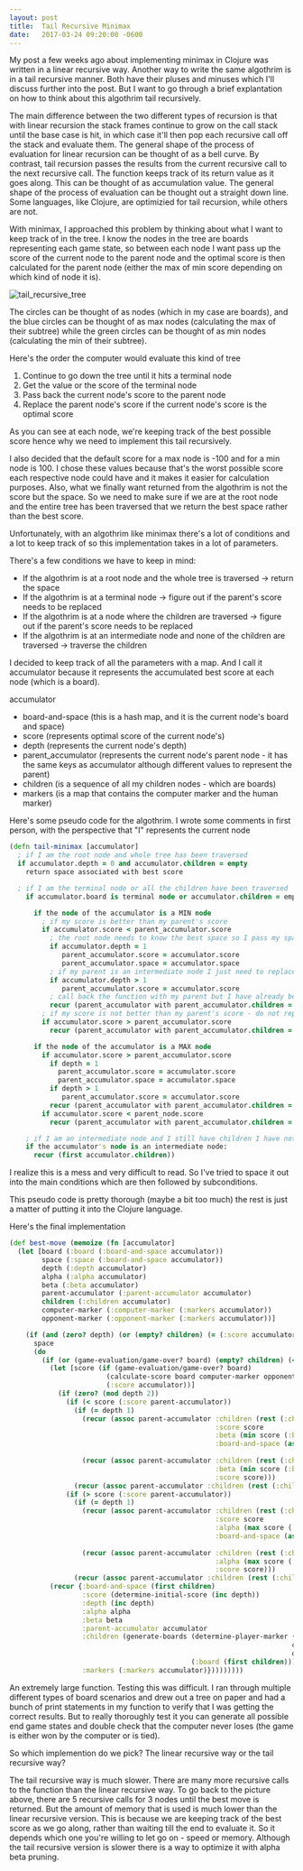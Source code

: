 ```yaml
---
layout: post
title:  Tail Recursive Minimax
date:   2017-03-24 09:20:00 -0600
---
```


My post a few weeks ago about implementing minimax in Clojure was written in a linear recursive way. Another way to write the same algothrim is in a tail recursive manner. Both have their pluses and minuses which I'll discuss further into the post. But I want to go through a brief explantation on how to think about this algothrim tail recursively.

The main difference between the two different types of recursion is that with linear recursion the stack frames continue to grow on the call stack until the base case is hit, in which case it'll then pop each recursive call off the stack and evaluate them. The general shape of the process of evaluation for linear recursion can be thought of as a bell curve. By contrast, tail recursion passes the results from the current recursive call to the next recursive call. The function keeps track of its return value as it goes along. This can be thought of as accumulation value. The general shape of the process of evaluation can be thought out a straight down line. Some languages, like Clojure, are optimizied for tail recursion, while others are not.


With minimax, I approached this problem by thinking about what I want to keep track of in the tree. I know the nodes in the tree are boards representing each game state, so between each node I want pass up the score of the current node to the parent node and the optimal score is then calculated for the parent node (either the max of min score depending on which kind of node it is).

![tail_recursive_tree](/assets/tail_recursive_tree.png)

The circles can be thought of as nodes (which in my case are boards), and the blue circles can be thought of as max nodes (calculating the max of their subtree) while the green circles can be thought of as min nodes (calculating the min of their subtree).

Here's the order the computer would evaluate this kind of tree

1. Continue to go down the tree until it hits a terminal node
2. Get the value or the score of the terminal node
3. Pass back the current node's score to the parent node
4. Replace the parent node's score if the current node's score is the optimal score

As you can see at each node, we're keeping track of the best possible score hence why we need to implement this tail recursively.

I also decided that the default score for a max node is -100 and for a min node is 100. I chose these values because that's the worst possible score each respective node could have and it makes it easier for calculation purposes. Also, what we finally want returned from the algothrim is not the score but the space. So we need to make sure if we are at the root node and the entire tree has been traversed that we return the best space rather than the best score.

Unfortunately, with an algothrim like minimax there's a lot of conditions and a lot to keep track of so this implementation takes in a lot of parameters. 

There's a few conditions we have to keep in mind: 
* If the algothrim is at a root node and the whole tree is traversed -> return the space
* If the algothrim is at a terminal node -> figure out if the parent's score needs to be replaced
* If the algothrim is at a node where the children are traversed -> figure out if the parent's score needs to be replaced
* If the algothrim is at an intermediate node and none of the children are traversed -> traverse the children

I decided to keep track of all the parameters with a map. And I call it accumulator because it represents the accumulated best score at each node (which is a board). 

accumulator
- board-and-space (this is a hash map, and it is the current node's board and space)
- score (represents optimal score of the current node's)
- depth (represents the current node's depth)
- parent_accumulator (represents the current node's parent node - it has the same keys as accumulator although different values to represent the parent)
- children (is a sequence of all my children nodes - which are boards)
- markers (is a map that contains the computer marker and the human marker)

Here's some pseudo code for the algothrim. I wrote some comments in first person, with the perspective that "I" represents the current node

``` clojure
(defn tail-minimax [accumulator]
  ; if I am the root node and whole tree has been traversed
  if accumulator.depth = 0 and accumulator.children = empty
    return space associated with best score

  ; if I am the terminal node or all the children have been traversed
    if accumulator.board is terminal node or accumulator.children = empty:

      if the node of the accumulator is a MIN node
        ; if my score is better than my parent's score 
        if accumulator.score < parent_accumulator.score
          ; the root node needs to know the best space so I pass my space to the root node
          if accumulator.depth = 1
             parent_accumulator.score = accumulator.score
             parent_accumulator.space = accumulator.space
          ; if my parent is an intermediate node I just need to replace my parent's score
          if accumulator.depth > 1
             parent_accumulator.score = accumulator.score
          ; call back the function with my parent but I have already been traversed
          recur (parent_accumulator with parent_accumulator.children = (rest parent_accumulator.children))
        ; if my score is not better than my parent's score - do not replace it, but call my parent to traverse the remaining children
        if accumulator.score > parent_accumulator.score
          recur (parent_accumulator with parent_accumulator.children = (rest parent_accumulator.children))

      if the node of the accumulator is a MAX node
        if accumulator.score > parent_accumulator.score
          if depth = 1
            parent_accumulator.score = accumulator.score
            parent_accumulator.space = accumulator.space
          if depth > 1
             parent_accumulator.score = accumulator.score
          recur (parent_accumulator with parent_accumulator.children = (rest parent_node.children))
        if accumulator.score < parent_node.score
          recur (parent_accumulator with parent_accumulator.children = (rest parent_node.children))

    ; if I am an intermediate node and I still have children I have not traversed
    if the accumulator's node is an intermediate node:
      recur (first accumulator.children))
```

I realize this is a mess and very difficult to read. So I've tried to space it out into the main conditions which are then followed by subconditions. 

This pseudo code is pretty thorough (maybe a bit too much) the rest is just a matter of putting it into the Clojure language. 

Here's the final implementation

```clojure
(def best-move (memoize (fn [accumulator]
  (let [board (:board (:board-and-space accumulator))
        space (:space (:board-and-space accumulator))
        depth (:depth accumulator)
        alpha (:alpha accumulator)
        beta (:beta accumulator)
        parent-accumulator (:parent-accumulator accumulator)
        children (:children accumulator)
        computer-marker (:computer-marker (:markers accumulator))
        opponent-marker (:opponent-marker (:markers accumulator))]

    (if (and (zero? depth) (or (empty? children) (= (:score accumulator) best-possible-score)))
      space
      (do
        (if (or (game-evaluation/game-over? board) (empty? children) (<= beta alpha))
          (let [score (if (game-evaluation/game-over? board)
                        (calculate-score board computer-marker opponent-marker depth)
                        (:score accumulator))]
            (if (zero? (mod depth 2))
              (if (< score (:score parent-accumulator))
                (if (= depth 1)
                  (recur (assoc parent-accumulator :children (rest (:children parent-accumulator))
                                                   :score score
                                                   :beta (min score (:beta parent-accumulator))
                                                   :board-and-space (assoc (:board-and-space parent-accumulator)
                                                                           :space space)))
                  (recur (assoc parent-accumulator :children (rest (:children parent-accumulator))
                                                   :beta (min score (:beta parent-accumulator))
                                                   :score score)))
                (recur (assoc parent-accumulator :children (rest (:children parent-accumulator)))))
              (if (> score (:score parent-accumulator))
                (if (= depth 1)
                  (recur (assoc parent-accumulator :children (rest (:children parent-accumulator))
                                                   :score score
                                                   :alpha (max score (:alpha parent-accumulator))
                                                   :board-and-space (assoc (:board-and-space parent-accumulator)
                                                                           :space space)))
                  (recur (assoc parent-accumulator :children (rest (:children parent-accumulator))
                                                   :alpha (max score (:alpha parent-accumulator))
                                                   :score score)))
                (recur (assoc parent-accumulator :children (rest (:children parent-accumulator)))))))
          (recur {:board-and-space (first children)
                  :score (determine-initial-score (inc depth))
                  :depth (inc depth)
                  :alpha alpha
                  :beta beta
                  :parent-accumulator accumulator
                  :children (generate-boards (determine-player-marker (+ 2 depth)
                                                                      computer-marker
                                                                      opponent-marker)
                                             (:board (first children)))
                  :markers (:markers accumulator)}))))))))
```

An extremely large function. Testing this was difficult. I ran through multiple different types of board scenarios and drew out a tree on paper and had a bunch of print statements in my function to verify that I was getting the correct results. But to really thoroughly test it you can generate all possible end game states and double check that the computer never loses (the game is either won by the computer or is tied). 

So which implemention do we pick? The linear recursive way or the tail recursive way? 

The tail recursive way is much slower. There are many more recursive calls to the function than the linear recursive way. To go back to the picture above, there are 5 recursive calls for 3 nodes until the best move is returned. But the amount of memory that is used is much lower than the linear recursive version. This is because we are keeping track of the best score as we go along, rather than waiting till the end to evaluate it. So it depends which one you're willing to let go on - speed or memory. Although the tail recursive version is slower there is a way to optimize it with alpha beta pruning.

